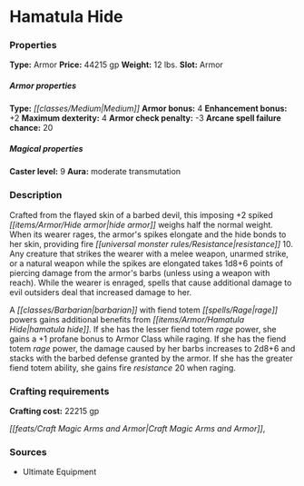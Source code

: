 ﻿---
Title: "Hamatula Hide"
Type: "Armor"
Price: "44215 gp"
Weight: "12 lbs."
Slot: "Armor"
Armor properties Type: "Medium"
Armor bonus: "4"
Enhancement bonus: "+2"
Maximum dexterity: "4"
Armor check penalty: "-3"
Arcane spell failure chance: "20"
Caster level: "9"
Aura: "moderate transmutation"
Description: |
  "Crafted from the flayed skin of a barbed devil, this imposing _+2 spiked hide armor_ weighs half the normal weight. When its wearer rages, the armor's spikes elongate and the hide bonds to her skin, providing fire resistance 10. Any creature that strikes the wearer with a melee weapon, unarmed strike, or a natural weapon while the spikes are elongated takes 1d8+6 points of piercing damage from the armor's barbs (unless using a weapon with reach). While the wearer is enraged, spells that cause additional damage to evil outsiders deal that increased damage to her.
  A barbarian with fiend totem rage powers gains additional benefits from _hamatula hide_. If she has the lesser fiend totem rage power, she gains a +1 profane bonus to Armor Class while raging. If she has the fiend totem rage power, the damage caused by her barbs increases to 2d8+6 and stacks with the barbed defense granted by the armor. If she has the greater fiend totem ability, she gains fire resistance 20 when raging."
Crafting cost: "22215 gp"
Sources: "['Ultimate Equipment']"
---

# Hamatula Hide

### Properties

**Type:** Armor **Price:** 44215 gp **Weight:** 12 lbs. **Slot:** Armor

##### Armor properties

**Type:** _[[classes/Medium|Medium]]_ **Armor bonus:** 4 **Enhancement bonus:** +2 **Maximum dexterity:** 4 **Armor check penalty:** -3 **Arcane spell failure chance:** 20

##### Magical properties

**Caster level:** 9 **Aura:** moderate transmutation

### Description

Crafted from the flayed skin of a barbed devil, this imposing +2 spiked _[[items/Armor/Hide armor|hide armor]]_ weighs half the normal weight. When its wearer rages, the armor's spikes elongate and the hide bonds to her skin, providing fire _[[universal monster rules/Resistance|resistance]]_ 10. Any creature that strikes the wearer with a melee weapon, unarmed strike, or a natural weapon while the spikes are elongated takes 1d8+6 points of piercing damage from the armor's barbs (unless using a weapon with reach). While the wearer is enraged, spells that cause additional damage to evil outsiders deal that increased damage to her.

A _[[classes/Barbarian|barbarian]]_ with fiend totem _[[spells/Rage|rage]]_ powers gains additional benefits from _[[items/Armor/Hamatula Hide|hamatula hide]]_. If she has the lesser fiend totem _rage_ power, she gains a +1 profane bonus to Armor Class while raging. If she has the fiend totem _rage_ power, the damage caused by her barbs increases to 2d8+6 and stacks with the barbed defense granted by the armor. If she has the greater fiend totem ability, she gains fire _resistance_ 20 when raging.

### Crafting requirements

**Crafting cost:** 22215 gp

_[[feats/Craft Magic Arms and Armor|Craft Magic Arms and Armor]]_,

### Sources

* Ultimate Equipment